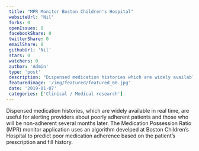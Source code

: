 ```yaml
--- 
 title: "MPR Monitor Boston Children's Hospital" 
 websiteUrl: "Nil" 
 forks: 0 
 openIssues: 0  
 facebookShare: 0  
 twitterShare: 0  
 emailShare: 0  
 githubUrl: 'Nil'
 stars: 0 
 watchers: 0 
 author: 'Admin' 
 type: 'post' 
 description: "Dispensed medication histories which are widely available in real time are useful for alerting providers about poorly adherent patients and those who "
 featuredimage: '/img/featured/featured_60.jpg' 
 date: '2019-01-07'
 categories: ['Clinical / Medical research']
---
```

<div data-reactid="39"><div data-reactid="40">Dispensed medication histories, which are widely available in real time, are useful for alerting providers about poorly adherent patients and those who will be non-adherent several months later. The Medication Possession Ratio (MPR) monitor application uses an algorithm develped at Boston Children’s Hospital to predict poor medication adherence based on the patient’s prescription and fill history.

</div></div><div data-reactid="41"></div>